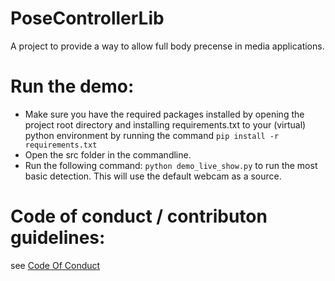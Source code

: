 # PoseControllerLib

A project to provide a way to allow full body precense in media applications.

# Run the demo:
  - Make sure you have the required packages installed by opening the project root directory and installing requirements.txt to your (virtual) python environment by running the command <code>pip install -r requirements.txt</code>
  - Open the src folder in the commandline.
  - Run the following command: <code>python demo_live_show.py</code> to run the most basic detection. This will use the default webcam as a source.

# Code of conduct / contributon guidelines:

  see [Code Of Conduct](https://github.com/dingoe12/PoseControllerLib/blob/master/CODE_OF_CONDUCT.md)
